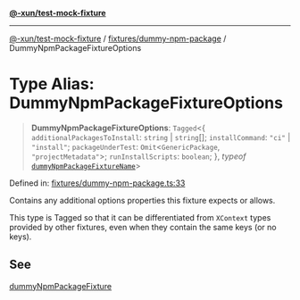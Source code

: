 [**@-xun/test-mock-fixture**](../../../README.md)

***

[@-xun/test-mock-fixture](../../../README.md) / [fixtures/dummy-npm-package](../README.md) / DummyNpmPackageFixtureOptions

# Type Alias: DummyNpmPackageFixtureOptions

> **DummyNpmPackageFixtureOptions**: `Tagged`\<\{ `additionalPackagesToInstall`: `string` \| `string`[]; `installCommand`: `"ci"` \| `"install"`; `packageUnderTest`: `Omit`\<`GenericPackage`, `"projectMetadata"`\>; `runInstallScripts`: `boolean`; \}, *typeof* [`dummyNpmPackageFixtureName`](../variables/dummyNpmPackageFixtureName.md)\>

Defined in: [fixtures/dummy-npm-package.ts:33](https://github.com/Xunnamius/test-utils/blob/e96d066a8d31079cb061bc2dac285562fbf7b708/packages/test-mock-fixture/src/fixtures/dummy-npm-package.ts#L33)

Contains any additional options properties this fixture expects or allows.

This type is Tagged so that it can be differentiated from `XContext`
types provided by other fixtures, even when they contain the same keys (or no
keys).

## See

[dummyNpmPackageFixture](../functions/dummyNpmPackageFixture.md)
